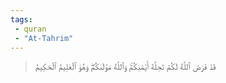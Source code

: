 ```yaml
---
tags: 
 - quran 
 - "At-Tahrim"
---
```


> قَدۡ فَرَضَ ٱللَّهُ لَكُمۡ تَحِلَّةَ أَيۡمَٰنِكُمۡۚ وَٱللَّهُ مَوۡلَىٰكُمۡۖ وَهُوَ ٱلۡعَلِيمُ ٱلۡحَكِيمُ
